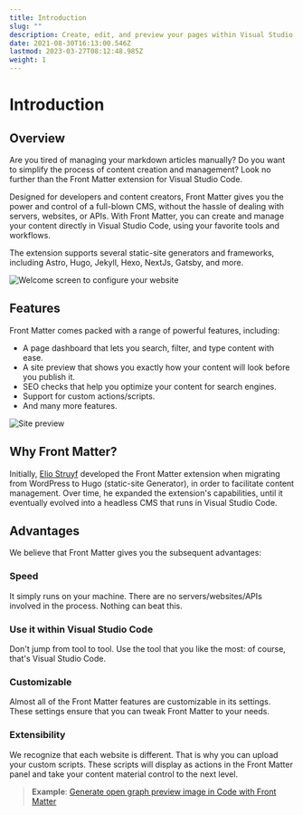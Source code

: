 ```yaml
---
title: Introduction
slug: ""
description: Create, edit, and preview your pages within Visual Studio Code/Gitpod/... Front Matter allows you to keep control of your static site without any external tools.
date: 2021-08-30T16:13:00.546Z
lastmod: 2023-03-27T08:12:48.985Z
weight: 1
---
```


# Introduction

## Overview

Are you tired of managing your markdown articles manually? Do you want to simplify 
the process of content creation and management? Look no further than the Front Matter 
extension for Visual Studio Code.

Designed for developers and content creators, Front Matter gives you the power and 
control of a full-blown CMS, without the hassle of dealing with servers, websites, or APIs. 
With Front Matter, you can create and manage your content directly in Visual Studio Code, 
using your favorite tools and workflows.

The extension supports several static-site generators and frameworks, including 
Astro, Hugo, Jekyll, Hexo, NextJs, Gatsby, and more.

![Welcome screen to configure your website][01]

## Features

Front Matter comes packed with a range of powerful features, including:

- A page dashboard that lets you search, filter, and type content with ease.
- A site preview that shows you exactly how your content will look before you publish it.
- SEO checks that help you optimize your content for search engines.
- Support for custom actions/scripts.
- And many more features.

![Site preview][02]

## Why Front Matter?

Initially, [Elio Struyf][03] developed the Front Matter extension when migrating from WordPress to
Hugo (static-site Generator), in order to facilitate content management.
Over time, he expanded the extension's capabilities, until it eventually evolved into a headless
CMS that runs in Visual Studio Code.

## Advantages

We believe that Front Matter gives you the subsequent advantages:

### Speed

It simply runs on your machine. There are no servers/websites/APIs involved in the process. Nothing
can beat this.

### Use it within Visual Studio Code

Don't jump from tool to tool. Use the tool that you like the most: of course, that's Visual Studio
Code.

### Customizable

Almost all of the Front Matter features are customizable in its settings. These settings ensure that
you can tweak Front Matter to your needs.

### Extensibility

We recognize that each website is different. That is why you can upload your custom scripts. These
scripts will display as actions in the Front Matter panel and take your content material control to
the next level.

> **Example**:
> [Generate open graph preview image in Code with Front Matter][04]

<!-- Link References -->
[01]: /releases/v7.2.0/welcome-screen-7.2.0.png
[02]: https://res.cloudinary.com/estruyf/image/upload/w_1256/v1631871148/frontmatter/preview-3.2.0.png
[03]: https://twitter.com/eliostruyf
[04]: https://www.eliostruyf.com/generate-open-graph-preview-image-code-front-matter/
